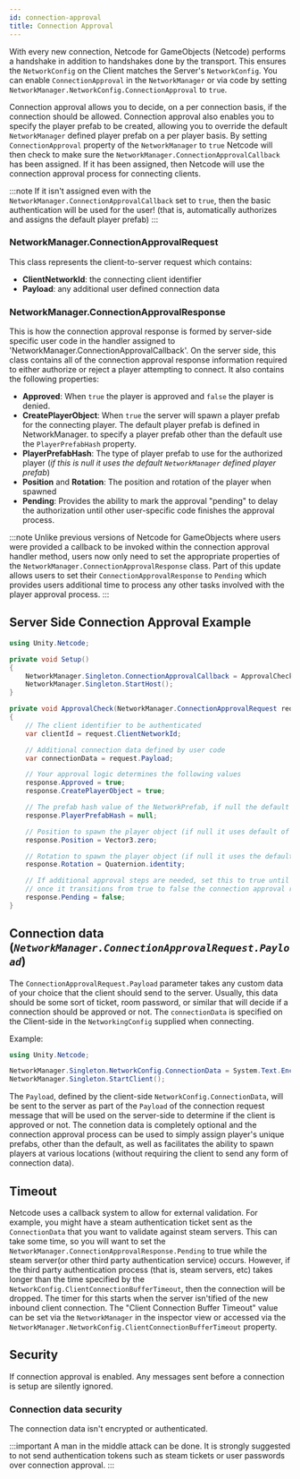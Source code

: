```yaml
---
id: connection-approval
title: Connection Approval
---
```


With every new connection,  Netcode for GameObjects (Netcode) performs a handshake in addition to handshakes done by the transport. This ensures the `NetworkConfig` on the Client matches the Server's `NetworkConfig`. You can enable `ConnectionApproval` in the `NetworkManager` or via code by setting `NetworkManager.NetworkConfig.ConnectionApproval` to `true`.

Connection approval allows you to decide, on a per connection basis, if the connection should be allowed. Connection approval also enables you to specify the player prefab to be created, allowing you to override the default `NetworkManager` defined player prefab on a per player basis. By setting `ConnectionApproval` property of the `NetworkManager` to `true` Netcode will then check to make sure the `NetworkManager.ConnectionApprovalCallback` has been assigned. If it has been assigned, then Netcode will use the connection approval process for connecting clients. 

:::note
If it isn't assigned even with the `NetworkManager.ConnectionApprovalCallback` set to `true`, then the basic authentication will be used for the user! (that is, automatically authorizes and assigns the default player prefab)
:::

### NetworkManager.ConnectionApprovalRequest

This class represents the client-to-server request which contains:
- **ClientNetworkId**: the connecting client identifier
- **Payload**: any additional user defined connection data

### NetworkManager.ConnectionApprovalResponse

This is how the connection approval response is formed by server-side specific user code in the handler assigned to 'NetworkManager.ConnectionApprovalCallback'. On the server side, this class contains all of the connection approval response information required to either authorize or reject a player attempting to connect. It also contains the following properties:
- **Approved**: When `true` the player is approved and `false` the player is denied.
- **CreatePlayerObject**: When `true` the server will spawn a player prefab for the connecting player. The default player prefab is defined in NetworkManager. to specify a player prefab other than the default use the `PlayerPrefabHash` property.
- **PlayerPrefabHash**: The type of player prefab to use for the authorized player (_if this is null it uses the default `NetworkManager` defined player prefab_)
- **Position** and **Rotation**: The position and rotation of the player when spawned
- **Pending**: Provides the ability to mark the approval "pending" to delay the authorization until other user-specific code finishes the approval process.

:::note
Unlike previous versions of Netcode for GameObjects where users were provided a callback to be invoked within the connection approval handler method, users now only need to set the appropriate properties of the `NetworkManager.ConnectionApprovalResponse` class.  Part of this update allows users to set their `ConnectionApprovalResponse` to `Pending` which provides users additional time to process any other tasks involved with the player approval process.
:::

## Server Side Connection Approval Example

```csharp
using Unity.Netcode;

private void Setup() 
{
    NetworkManager.Singleton.ConnectionApprovalCallback = ApprovalCheck;
    NetworkManager.Singleton.StartHost();
}

private void ApprovalCheck(NetworkManager.ConnectionApprovalRequest request, NetworkManager.ConnectionApprovalResponse response)
{
    // The client identifier to be authenticated
    var clientId = request.ClientNetworkId;

    // Additional connection data defined by user code
    var connectionData = request.Payload;

    // Your approval logic determines the following values
    response.Approved = true;
    response.CreatePlayerObject = true;

    // The prefab hash value of the NetworkPrefab, if null the default NetworkManager player prefab is used
    response.PlayerPrefabHash = null;

    // Position to spawn the player object (if null it uses default of Vector3.zero)
    response.Position = Vector3.zero;

    // Rotation to spawn the player object (if null it uses the default of Quaternion.identity)
    response.Rotation = Quaternion.identity;

    // If additional approval steps are needed, set this to true until the additional steps are complete
    // once it transitions from true to false the connection approval response will be processed.
    response.Pending = false;
}
```

## Connection data  (_`NetworkManager.ConnectionApprovalRequest.Payload`_)

The `ConnectionApprovalRequest.Payload` parameter takes any custom data of your choice that the client should send to the server. Usually, this data should be some sort of ticket, room password, or similar that will decide if a connection should be approved or not. The `connectionData` is specified on the Client-side in the `NetworkingConfig` supplied when connecting.

Example:

```csharp
using Unity.Netcode;

NetworkManager.Singleton.NetworkConfig.ConnectionData = System.Text.Encoding.ASCII.GetBytes("room password");
NetworkManager.Singleton.StartClient();
```

The `Payload`, defined by the client-side `NetworkConfig.ConnectionData`, will be sent to the server as part of the `Payload` of the connection request message that will be used on the server-side to determine if the client is approved or not.  The connetion data is completely optional and the connection approval process can be used to simply assign player's unique prefabs, other than the default, as well as facilitates the ability to spawn players at various locations (without requiring the client to send any form of connection data).

## Timeout

Netcode uses a callback system to allow for external validation. For example, you might have a steam authentication ticket sent as the `ConnectionData` that you want to validate against steam servers.  This can take some time, so you will want to set the `NetworkManager.ConnectionApprovalResponse.Pending` to true while the steam server(or other third party authentication service) occurs.  However, if the third party authentication process (that is, steam servers, etc) takes longer than the time specified by the `NetworkConfig.ClientConnectionBufferTimeout`, then the connection will be dropped.  The timer for this starts when the server isn'tified of the new inbound client connection. The "Client Connection Buffer Timeout" value can be set via the `NetworkManager` in the inspector view or accessed via the `NetworkManager.NetworkConfig.ClientConnectionBufferTimeout` property.

## Security

If connection approval is enabled. Any messages sent before a connection is setup are silently ignored.

### Connection data security

The connection data isn't encrypted or authenticated. 

:::important
A man in the middle attack can be done. It is strongly suggested to not send authentication tokens such as steam tickets or user passwords over connection approval.
:::
